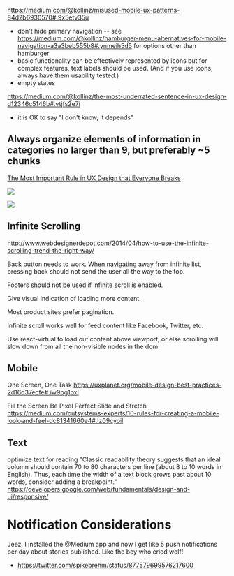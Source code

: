 https://medium.com/@kollinz/misused-mobile-ux-patterns-84d2b6930570#.9x5etv35u
- don't hide primary navigation
-- see https://medium.com/@kollinz/hamburger-menu-alternatives-for-mobile-navigation-a3a3beb555b8#.ynmeih5d5 for options other than hamburger
- basic functionality can be effectively represented by icons but for complex features, text labels should be used. (And if you use icons, always have them usability tested.)
- empty states

https://medium.com/@kollinz/the-most-underrated-sentence-in-ux-design-d12346c5146b#.vtjfs2e7i
- it is OK to say "I don't know, it depends"

## Always organize elements of information in categories no larger than 9, but preferably ~5 chunks
[The Most Important Rule in UX Design that Everyone Breaks](https://blog.prototypr.io/the-most-important-rule-in-ux-design-that-everyone-breaks-1c1cb188931)

![](https://cdn-images-1.medium.com/max/2000/1*PgZGGwR8UkLPnog2NcyliA@2x.png)

![](https://cdn-images-1.medium.com/max/2000/1*n5o78Gu9qEh4J2ui2GY4Ig@2x.png)

## Infinite Scrolling
http://www.webdesignerdepot.com/2014/04/how-to-use-the-infinite-scrolling-trend-the-right-way/

Back button needs to work. When navigating away from infinite list, pressing back should not send the user all the way to the top.

Footers should not be used if infinite scroll is enabled.

Give visual indication of loading more content.

Most product sites prefer pagination.

Infinite scroll works well for feed content like Facebook, Twitter, etc.

Use react-virtual to load out content above viewport, or else scrolling will slow down from all the non-visible nodes in the dom.

## Mobile
One Screen, One Task
https://uxplanet.org/mobile-design-best-practices-2d16d37ecfe#.iw9bg1oxl

Fill the Screen
Be Pixel Perfect
Slide and Stretch
https://medium.com/outsystems-experts/10-rules-for-creating-a-mobile-look-and-feel-dc81341660e4#.lz09cyoil


## Text
optimize text for reading
"Classic readability theory suggests that an ideal column should contain 70 to 80 characters per line (about 8 to 10 words in English). Thus, each time the width of a text block grows past about 10 words, consider adding a breakpoint."
https://developers.google.com/web/fundamentals/design-and-ui/responsive/

# Notification Considerations
Jeez, I installed the @Medium app and now I get like 5 push notifications per day about stories published. Like the boy who cried wolf!
- https://twitter.com/spikebrehm/status/877579699576217600
